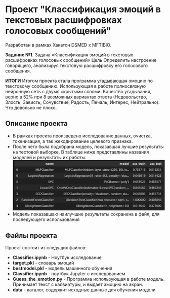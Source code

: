 # Проект "Классификация эмоций в текстовых расшифровках голосовых сообщений"
Разработан в рамках Хакатон DSMED x MFTIBIO. 

**Задание №1.**
Задача «Классификация эмоций в текстовых расшифровках голосовых сообщений»
Цель
Определить настроение говорящего, анализируя текстовую расшифровку его голосового сообщения.

**ИТОГИ** Итогом проекта стала программа угадывающая эмоцию по текстовому сообщению. Использующая в работе полносвязную нейронную сеть с двумя скрытыми слоями. Качество угадывания, верно в 52% при 8 возможных вариантах ответа (Недовольство, Злость, Зависть, Сочувствие, Радость, Печаль, Интерес, Нейтрально). Что довольно не плохо. 

## Описание проекта
* В рамках проекта произведено исследование данных, очистка, токенизация, а так жекодирование целевого признака.
* После чего была подобрана модель, показавшая лучшие результаты на тестовой выборке. В таблице ниже представлины названия моделей и результаты их работы.
![alt text](image.png)
* Модель показавшаю наилучшие результаты сохранена в файл, для последующего использования

## Файлы проекта
Проект состоит из следущих файлов:
* **Classifier.ipynb** - Ноутбук исследование
* **target.pkl** - словарь эмоций
* **bestmodel.pkl** - модель машинного обучения
* **Classifier.ipynb** - ноутбук Jupyter с исследованием
* **Guess_the_emotion.py** - Программа использующая в работе модель. Принимает текст с калвиатуры, и выдает эмоцию на экран.
* **data** - каталог, содержит исходные данные для обучения модели



